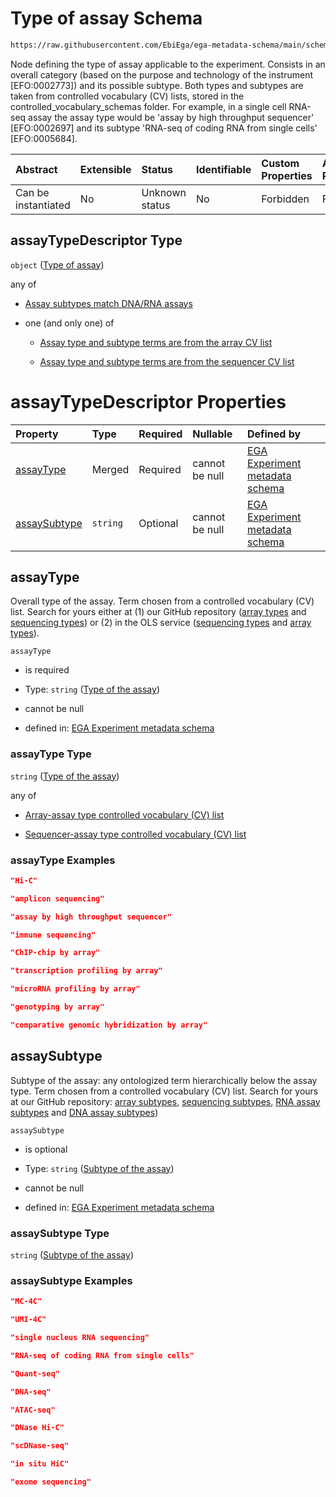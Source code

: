 # Type of assay Schema

```txt
https://raw.githubusercontent.com/EbiEga/ega-metadata-schema/main/schemas/EGA.experiment.json#/properties/assayTypeDescriptor
```

Node defining the type of assay applicable to the experiment. Consists in an overall category (based on the purpose and technology of the instrument \[EFO:0002773]) and its possible subtype. Both types and subtypes are taken from controlled vocabulary (CV) lists, stored in the controlled\_vocabulary\_schemas folder. For example, in a single cell RNA-seq assay the assay type would be 'assay by high throughput sequencer' \[EFO:0002697] and its subtype 'RNA-seq of coding RNA from single cells' \[EFO:0005684].

| Abstract            | Extensible | Status         | Identifiable | Custom Properties | Additional Properties | Access Restrictions | Defined In                                                                           |
| :------------------ | :--------- | :------------- | :----------- | :---------------- | :-------------------- | :------------------ | :----------------------------------------------------------------------------------- |
| Can be instantiated | No         | Unknown status | No           | Forbidden         | Forbidden             | none                | [EGA.experiment.json\*](../../../schemas/EGA.experiment.json "open original schema") |

## assayTypeDescriptor Type

`object` ([Type of assay](ega-9-properties-type-of-assay.md))

any of

*   [Assay subtypes match DNA/RNA assays](ega-9-properties-type-of-assay-anyof-assay-subtypes-match-dnarna-assays.md "check type definition")

*   one (and only one) of

    *   [Assay type and subtype terms are from the array CV list](ega-9-properties-type-of-assay-anyof-assay-subtypes-match-arraysequencer-assays-oneof-assay-type-and-subtype-terms-are-from-the-array-cv-list.md "check type definition")

    *   [Assay type and subtype terms are from the sequencer CV list](ega-9-properties-type-of-assay-anyof-assay-subtypes-match-arraysequencer-assays-oneof-assay-type-and-subtype-terms-are-from-the-sequencer-cv-list.md "check type definition")

# assayTypeDescriptor Properties

| Property                      | Type     | Required | Nullable       | Defined by                                                                                                                                                                                                                                                  |
| :---------------------------- | :------- | :------- | :------------- | :---------------------------------------------------------------------------------------------------------------------------------------------------------------------------------------------------------------------------------------------------------- |
| [assayType](#assaytype)       | Merged   | Required | cannot be null | [EGA Experiment metadata schema](ega-9-properties-type-of-assay-properties-type-of-the-assay.md "https://raw.githubusercontent.com/EbiEga/ega-metadata-schema/main/schemas/EGA.experiment.json#/properties/assayTypeDescriptor/properties/assayType")       |
| [assaySubtype](#assaysubtype) | `string` | Optional | cannot be null | [EGA Experiment metadata schema](ega-9-properties-type-of-assay-properties-subtype-of-the-assay.md "https://raw.githubusercontent.com/EbiEga/ega-metadata-schema/main/schemas/EGA.experiment.json#/properties/assayTypeDescriptor/properties/assaySubtype") |

## assayType

Overall type of the assay. Term chosen from a controlled vocabulary (CV) list. Search for yours either at (1) our GitHub repository ([array types](https://github.com/EbiEga/ega-metadata-schema/tree/main/schemas/controlled_vocabulary_schemas/EGA.cv.assayType_by_array.json) and [sequencing types](https://github.com/EbiEga/ega-metadata-schema/tree/main/schemas/controlled_vocabulary_schemas/EGA.cv.assayType_by_sequencer.json)) or (2) in the OLS service ([sequencing types](http://www.ebi.ac.uk/efo/EFO_0003740) and [array types](http://www.ebi.ac.uk/efo/EFO_0002696)).

`assayType`

*   is required

*   Type: `string` ([Type of the assay](ega-9-properties-type-of-assay-properties-type-of-the-assay.md))

*   cannot be null

*   defined in: [EGA Experiment metadata schema](ega-9-properties-type-of-assay-properties-type-of-the-assay.md "https://raw.githubusercontent.com/EbiEga/ega-metadata-schema/main/schemas/EGA.experiment.json#/properties/assayTypeDescriptor/properties/assayType")

### assayType Type

`string` ([Type of the assay](ega-9-properties-type-of-assay-properties-type-of-the-assay.md))

any of

*   [Array-assay type controlled vocabulary (CV) list](ega-9-properties-type-of-assay-properties-type-of-the-assay-anyof-array-assay-type-controlled-vocabulary-cv-list.md "check type definition")

*   [Sequencer-assay type controlled vocabulary (CV) list](ega-9-properties-type-of-assay-properties-type-of-the-assay-anyof-sequencer-assay-type-controlled-vocabulary-cv-list.md "check type definition")

### assayType Examples

```json
"Hi-C"
```

```json
"amplicon sequencing"
```

```json
"assay by high throughput sequencer"
```

```json
"immune sequencing"
```

```json
"ChIP-chip by array"
```

```json
"transcription profiling by array"
```

```json
"microRNA profiling by array"
```

```json
"genotyping by array"
```

```json
"comparative genomic hybridization by array"
```

## assaySubtype

Subtype of the assay: any ontologized term hierarchically below the assay type. Term chosen from a controlled vocabulary (CV) list. Search for yours at our GitHub repository: [array subtypes](https://github.com/EbiEga/ega-metadata-schema/tree/main/schemas/controlled_vocabulary_schemas/EGA.cv.assaySubtype_by_array.json), [sequencing subtypes](https://github.com/EbiEga/ega-metadata-schema/tree/main/schemas/controlled_vocabulary_schemas/EGA.cv.assaySubtype_by_sequencer.json), [RNA assay subtypes](https://github.com/EbiEga/ega-metadata-schema/tree/main/schemas/controlled_vocabulary_schemas/EGA.cv.assaySubtype_by_rna.json) and [DNA assay subtypes](https://github.com/EbiEga/ega-metadata-schema/tree/main/schemas/controlled_vocabulary_schemas/EGA.cv.assaySubtype_by_dna.json))

`assaySubtype`

*   is optional

*   Type: `string` ([Subtype of the assay](ega-9-properties-type-of-assay-properties-subtype-of-the-assay.md))

*   cannot be null

*   defined in: [EGA Experiment metadata schema](ega-9-properties-type-of-assay-properties-subtype-of-the-assay.md "https://raw.githubusercontent.com/EbiEga/ega-metadata-schema/main/schemas/EGA.experiment.json#/properties/assayTypeDescriptor/properties/assaySubtype")

### assaySubtype Type

`string` ([Subtype of the assay](ega-9-properties-type-of-assay-properties-subtype-of-the-assay.md))

### assaySubtype Examples

```json
"MC-4C"
```

```json
"UMI-4C"
```

```json
"single nucleus RNA sequencing"
```

```json
"RNA-seq of coding RNA from single cells"
```

```json
"Quant-seq"
```

```json
"DNA-seq"
```

```json
"ATAC-seq"
```

```json
"DNase Hi-C"
```

```json
"scDNase-seq"
```

```json
"in situ HiC"
```

```json
"exome sequencing"
```
